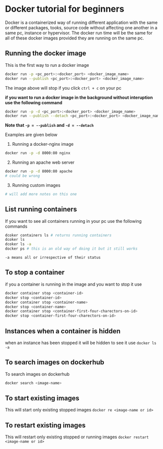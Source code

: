 # Docker tutorial for beginners

Docker is a containerized way of running different application with the same or different packages, tooks, source code without affecting one another in a same pc, instance or hypervisor. The docker run time will be the same for all of these docker images provided they are running on the same pc.

## Running the docker image
This is the first way to run a docker image
```bash
docker run -p <pc_port>:<docker_port> <docker_image_name>
docker run --publish <pc_port>:<docker_port> <docker_image_name>
```
The image above will stop if you click `ctrl + c` on your pc

__if you want to run a docker image in the background without interuption use the following command__

```bash
docker run -p -d <pc_port>:<docker_port> <docker_image_name>
docker run --publish --detach <pc_port>:<docker_port> <docker_image_name>
```
__Note that `-p = --publish` and `-d = --detach`__

Examples are given below

1.  Running a docker-nginx image
```bash
docker run -p -d 8000:80 nginx
```

2.  Running an apache web server
```bash
docker run -p -d 8000:80 apache
# could be wrong
```
3. Running custom images
```python
# will add more notes on this one
```

## List running containers
If you want to see all containers running in your pc use the following commands

```bash
dcoker containers ls # returns running containers
dcoker ls
dcoker ls -a
docker ps # this is an old way of doing it but it still works
```
`-a means all or irrespective of their status`

## To stop a container
if you a container is running in the image and you want to stop it use
```bash
docker container stop <container-id>
docker stop <container-id>
docker container stop <container-name>
docker stop <container-name>
docker container stop <container-first-four-charectors-on-id>
docker stop <container-first-four-charectors-on-id>
```

## Instances when a container is hidden
when an instance has been stopped it will be hidden to see it use
```docker ls -a```

## To search images on dockerhub

To search images on dockerhub 

```bash
docker search <image-name>
```

## To start existing images 
This will start only existing stopped images
```docker re <image-name or id>```

## To restart existing images 
This will restart only existing stopped or running images
```docker restart <image-name or id>```
